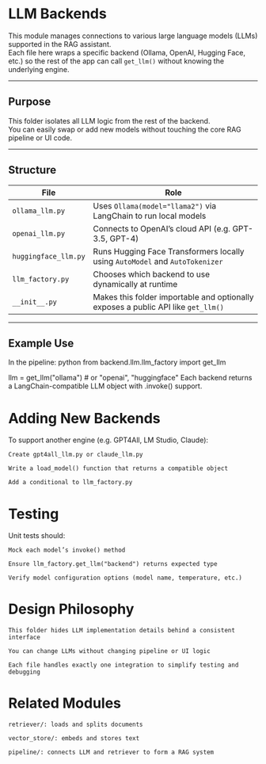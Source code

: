 # LLM Backends

This module manages connections to various large language models (LLMs) supported in the RAG assistant.  
Each file here wraps a specific backend (Ollama, OpenAI, Hugging Face, etc.) so the rest of the app can call `get_llm()` without knowing the underlying engine.

---

## Purpose

This folder isolates all LLM logic from the rest of the backend.  
You can easily swap or add new models without touching the core RAG pipeline or UI code.

---

## Structure

| File               | Role |
|--------------------|------|
| `ollama_llm.py`     | Uses `Ollama(model="llama2")` via LangChain to run local models |
| `openai_llm.py`     | Connects to OpenAI’s cloud API (e.g. GPT-3.5, GPT-4) |
| `huggingface_llm.py` | Runs Hugging Face Transformers locally using `AutoModel` and `AutoTokenizer` |
| `llm_factory.py`    | Chooses which backend to use dynamically at runtime |
| `__init__.py`       | Makes this folder importable and optionally exposes a public API like `get_llm()` |

---

## Example Use

In the pipeline:
python
from backend.llm.llm_factory import get_llm

llm = get_llm("ollama")  # or "openai", "huggingface"
Each backend returns a LangChain-compatible LLM object with .invoke() support.

# Adding New Backends

To support another engine (e.g. GPT4All, LM Studio, Claude):

    Create gpt4all_llm.py or claude_llm.py

    Write a load_model() function that returns a compatible object

    Add a conditional to llm_factory.py

# Testing

Unit tests should:

    Mock each model’s invoke() method

    Ensure llm_factory.get_llm("backend") returns expected type

    Verify model configuration options (model name, temperature, etc.)

# Design Philosophy

    This folder hides LLM implementation details behind a consistent interface

    You can change LLMs without changing pipeline or UI logic

    Each file handles exactly one integration to simplify testing and debugging

# Related Modules

    retriever/: loads and splits documents

    vector_store/: embeds and stores text

    pipeline/: connects LLM and retriever to form a RAG system